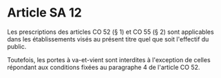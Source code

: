 # Article SA 12

Les prescriptions des articles CO 52 (§ 1) et CO 55 (§ 2) sont applicables dans les établissements visés au présent titre quel que soit l'effectif du public.

Toutefois, les portes à va-et-vient sont interdites à l'exception de celles répondant aux conditions fixées au paragraphe 4 de l'article CO 52.
